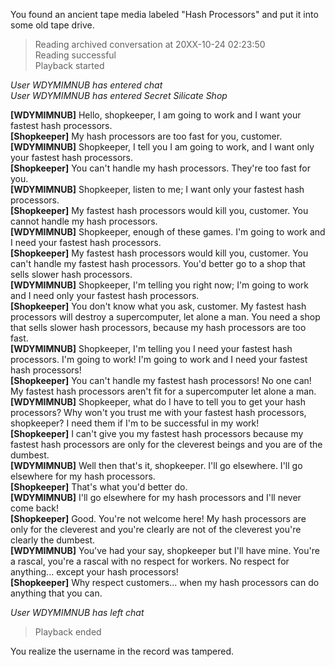 You found an ancient tape media labeled "Hash Processors" and put it into some old tape drive.

> Reading archived conversation at 20XX-10-24 02:23:50  
> Reading successful  
> Playback started

*User WDYMIMNUB has entered chat*  
*User WDYMIMNUB has entered Secret Silicate Shop*

**\[WDYMIMNUB\]** Hello, shopkeeper, I am going to work and I want your fastest hash processors.  
**\[Shopkeeper\]** My hash processors are too fast for you, customer.  
**\[WDYMIMNUB\]** Shopkeeper, I tell you I am going to work, and I want only your fastest hash processors.  
**\[Shopkeeper\]** You can't handle my hash processors. They're too fast for you.  
**\[WDYMIMNUB\]** Shopkeeper, listen to me; I want only your fastest hash processors.  
**\[Shopkeeper\]** My fastest hash processors would kill you, customer. You cannot handle my hash processors.  
**\[WDYMIMNUB\]** Shopkeeper, enough of these games. I'm going to work and I need your fastest hash processors.  
**\[Shopkeeper\]** My fastest hash processors would kill you, customer. You can't handle my fastest hash processors. You'd better go to a shop that sells slower hash processors.  
**\[WDYMIMNUB\]** Shopkeeper, I'm telling you right now; I'm going to work and I need only your fastest hash processors.  
**\[Shopkeeper\]** You don't know what you ask, customer. My fastest hash processors will destroy a supercomputer, let alone a man. You need a shop that sells slower hash processors, because my hash processors are too fast.  
**\[WDYMIMNUB\]** Shopkeeper, I'm telling you I need your fastest hash processors. I'm going to work! I'm going to work and I need your fastest hash processors!  
**\[Shopkeeper\]** You can't handle my fastest hash processors! No one can! My fastest hash processors aren't fit for a supercomputer let alone a man.  
**\[WDYMIMNUB\]** Shopkeeper, what do I have to tell you to get your hash processors? Why won't you trust me with your fastest hash processors, shopkeeper? I need them if I'm to be successful in my work!  
**\[Shopkeeper\]** I can't give you my fastest hash processors because my fastest hash processors are only for the cleverest beings and you are of the dumbest.  
**\[WDYMIMNUB\]** Well then that's it, shopkeeper. I'll go elsewhere. I'll go elsewhere for my hash processors.  
**\[Shopkeeper\]** That's what you'd better do.  
**\[WDYMIMNUB\]** I'll go elsewhere for my hash processors and I'll never come back!  
**\[Shopkeeper\]** Good. You're not welcome here! My hash processors are only for the cleverest and you're clearly are not of the cleverest you're clearly the dumbest.  
**\[WDYMIMNUB\]** You've had your say, shopkeeper but I'll have mine. You're a rascal, you're a rascal with no respect for workers. No respect for anything... except your hash processors!  
**\[Shopkeeper\]** Why respect customers... when my hash processors can do anything that you can.

*User WDYMIMNUB has left chat*

> Playback ended

You realize the username in the record was tampered.
